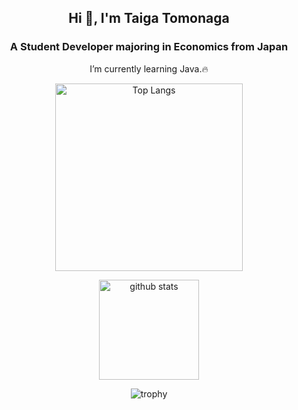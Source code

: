 <h2 align="center">Hi 👋, I'm Taiga Tomonaga</h2>
<h3 align="center">A Student Developer majoring in Economics from Japan</h3>
<p align="center">I’m currently learning Java.🔥</p>

<p align="center"> 
  <img alt="Top Langs" height="300px" src="https://github-readme-stats.vercel.app/api/top-langs/?username=tomo114883&show_icons=true" />
</p>

<p align="center"> 
  <img alt="github stats" height="160px" src="https://github-readme-stats.vercel.app/api?username=tomo114883&show_icons=ture" />
</p>

<p align="center">
  <img alt="trophy" src="https://github-profile-trophy.vercel.app/?username=tomo114883&column=4" />
</p>


<!--
**Litmus4883/Litmus4883** is a ✨ _special_ ✨ repository because its `README.md` (this file) appears on your GitHub profile.

Here are some ideas to get you started:

- 🔭 I’m currently working on ...
- 🌱 I’m currently learning ...
- 👯 I’m looking to collaborate on ...
- 🤔 I’m looking for help with ...
- 💬 Ask me about ...
- 📫 How to reach me: ...
- 😄 Pronouns: ...
- ⚡ Fun fact: ...
-->
